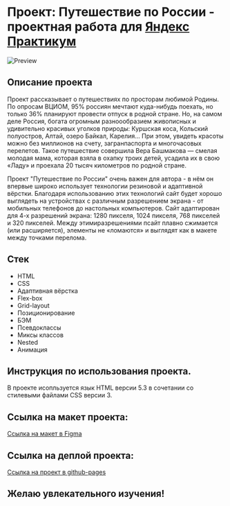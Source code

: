# Проект: Путешествие по России - проектная работа для [Яндекс Практикум](https://practicum.yandex.ru/)
![Preview](https://user-images.githubusercontent.com/113699485/222904196-a8bef537-407f-404b-880a-400121bbe52c.jpg)

## Описание проекта
Проект рассказывает о путешествиях по просторам любимой Родины. По опросам ВЦИОМ, 95% россиян мечтают куда-нибудь поехать, но только 36% планируют провести отпуск в родной стране. Но, на самом деле Россия, богата огромным разноообразием живописных и удивительно красивых уголков природы: Куршская коса, Кольский полуостров, Алтай, озеро Байкал, Карелия... При этом, увидеть красоты можно без миллионов на счету, загранпаспорта и многочасовых перелетов. Такое путешествие совершила Вера Башмакова — смелая молодая мама, которая взяла в охапку троих детей, усадила их в свою «Ладу» и проехала 20 тысяч километров по родной стране.   

Проект "Путешествие по России" очень важен для автора - в нём он впервые широко использует технологии резиновой и адаптивной вёрстки. Благодаря использованию этих технологий сайт будет хорошо выглядеть на устройствах с различным разрешением экрана - от мобильных телефонов до настольных компьютеров. Сайт адаптирован для 4-х разрешений экрана: 1280 пикселя, 1024 пикселя, 768 пикселей и 320 пикселей. Между этимиразрешениями псайт плавно сжимается (или расширяется), элементы не «ломаются» и выглядят как в макете между точками перелома.    


## Стек
* HTML
* CSS
* Адаптивная вёрстка
* Flex-box
* Grid-layout
* Позиционирование
* БЭМ
* Псевдоклассы
* Миксы классов
* Nested 
* Анимация

## Инструкция по использования проекта.  
В проекте исопльзуется язык HTML версии 5.3 в сочетании со стилевыми файлами CSS версии 3.

## Ссылка на макет проекта:
[Ссылка на макет в Figma](https://www.figma.com/file/5S2WSbEFL6awjVWJ0NWL8Q/Sprint-3_-Russia-_-desktop-%2B-mobile?node-id=28503%3A0)

## Ссылка на деплой проекта:
[Ссылка на проект в github-pages](https://argayash1.github.io/russian-travel/)

## Желаю увлекательного изучения!
